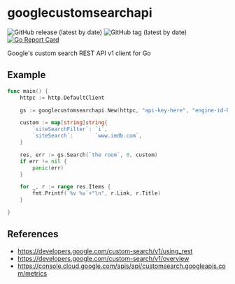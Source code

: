 # googlecustomsearchapi

![GitHub release (latest by date)](https://img.shields.io/github/v/release/raspi/googlecustomsearchapi?style=for-the-badge)
![GitHub tag (latest by date)](https://img.shields.io/github/v/tag/raspi/googlecustomsearchapi?style=for-the-badge)
[![Go Report Card](https://goreportcard.com/badge/github.com/raspi/googlecustomsearchapi)](https://goreportcard.com/report/github.com/raspi/googlecustomsearchapi)

Google's custom search REST API v1 client for Go

## Example

```go
func main() {
	httpc := http.DefaultClient

	gs := googlecustomsearchapi.New(httpc, "api-key-here", "engine-id-here")

	custom := map[string]string{
		`siteSearchFilter`: `i`,
		`siteSearch`:       `www.imdb.com`,
	}

	res, err := gs.Search(`the room`, 0, custom)
	if err != nil {
		panic(err)
	}

	for _, r := range res.Items {
		fmt.Printf(`%v %v`+"\n", r.Link, r.Title)
	}

}
```

## References

* https://developers.google.com/custom-search/v1/using_rest
* https://developers.google.com/custom-search/v1/overview
* https://console.cloud.google.com/apis/api/customsearch.googleapis.com/metrics
 
